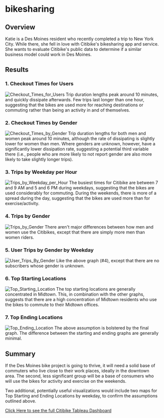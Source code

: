 # bikesharing

## Overview
Katie is a Des Moines resident who recently completed a trip to New York City. While there, she fell in love with Citibike's bikesharing app and service. She wants to evaluate Citibike's public data to determine if a similar business model could work in Des Moines.

## Results

### 1. Checkout Times for Users
![Checkout_Times_for_Users](Tableau_Screenshots/Checkout_Times_for_Users.png)
Trip duration lengths peak around 10 minutes, and quickly dissipate afterwards. Few trips last longer than one hour, suggesting that the bikes are used more for reaching destinations or commuting rather than being an activity in and of themselves.

### 2. Checkout Times by Gender
![Checkout_Times_by_Gender](Tableau_Screenshots/Checkout_Times_by_Gender.png)
Trip duration lengths for both men and women peak around 10 minutes, although the rate of dissipating is slightly lower for women than men. Where genders are unknown, however, have a significantly lower dissipation rate, suggesting a potential third variable there (i.e., people who are more likely to not report gender are also more likely to take slightly longer trips).

### 3. Trips by Weekday per Hour
![Trips_by_Weekday_per_Hour](Tableau_Screenshots/Trips_by_Weekday_per_Hour.png)
The busiest times for Citibike are between 7 and 9 AM and 5 and 6 PM during weekdays, suggesting that the bikes are used considerably for commuting. During the weekends, there is more of a spread during the day, suggesting that the bikes are used more than for exercise/activity.

### 4. Trips by Gender
![Trips_by_Gender](Tableau_Screenshots/Trips_by_Gender.png)
There aren't major differences between how men and women use the Citibikes, except that there are simply more men than women riders.

### 5. User Trips by Gender by Weekday
![User_Trips_By_Gender](Tableau_Screenshots/User_Trips_By_Gender.png)
Like the above graph (#4), except that there are no subscribers whose gender is unknown.

### 6. Top Starting Locations
![Top_Starting_Location](Tableau_Screenshots/Top_Starting_Location.png)
The top starting locations are generally concentrated in Midtown. This, in combination with the other graphs, suggests that there are a high concentration of Midtown residents who use the bikes to commute to their Midtown offices.

### 7. Top Ending Locations
![Top_Ending_Location](Tableau_Screenshots/Top_Ending_Location.png)
The above assumption is bolstered by the final graph. The difference between the starting and ending graphs are generally minimal.

## Summary
If the Des Moines bike project is going to thrive, it will need a solid base of commuters who live close to their work places, ideally in the downtown area. The second, less significant group will be a base of consumers who will use the bikes for activity and exercise on the weekends.

Two additional, potentially useful visualizations would include two maps for Top Starting and Ending Locations by weekday, to confirm the assumptions outlined above.

[Click Here to see the full Citibike Tableau Dashboard](https://public.tableau.com/app/profile/hunter.gierhart/viz/Book1_16579451873340/ChallengeStory)
